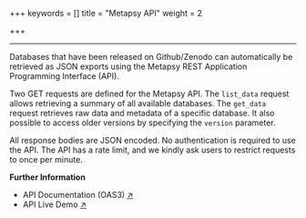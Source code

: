 +++
keywords = []
title = "Metapsy API"
weight = 2

+++
***

Databases that have been released on Github/Zenodo can automatically be retrieved as JSON exports using the Metapsy REST Application Programming Interface (API). 

Two GET requests are defined for the Metapsy API. The `list_data` request allows retrieving a summary of all available databases. The `get_data` request retrieves raw data and metadata of a specific database. It also possible to access older versions by specifying the `version` parameter.
  
All response bodies are JSON encoded. No authentication is required to use the API. The API has a rate limit, and we kindly ask users to restrict requests to once per minute.

**Further Information**
- API Documentation (OAS3) [↗](https://metapsy.org/api) 
- API Live Demo [↗](https://app.swaggerhub.com/apis-docs/t38169/metapsy/1.0.0)

<br></br>